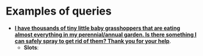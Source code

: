 # Examples of queries
 
- [__I have thousands of tiny little baby grasshoppers that are eating almost everything in my perennial/annual garden. Is there something I can safely spray to get rid of them? Thank you for your help__](https://ask2.extension.org/kb/faq.php?id=193464).
    - __Slots__: 

